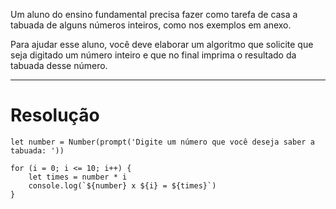 Um aluno do ensino fundamental precisa fazer como tarefa de casa a tabuada de alguns números inteiros, como nos exemplos em anexo.

Para ajudar esse aluno, você deve elaborar um algoritmo que solicite que seja digitado um número inteiro e que no final imprima o resultado da tabuada desse número.

-----------------------------------------------

# Resolução

```
let number = Number(prompt('Digite um número que você deseja saber a tabuada: '))

for (i = 0; i <= 10; i++) {
    let times = number * i
    console.log(`${number} x ${i} = ${times}`)
}
